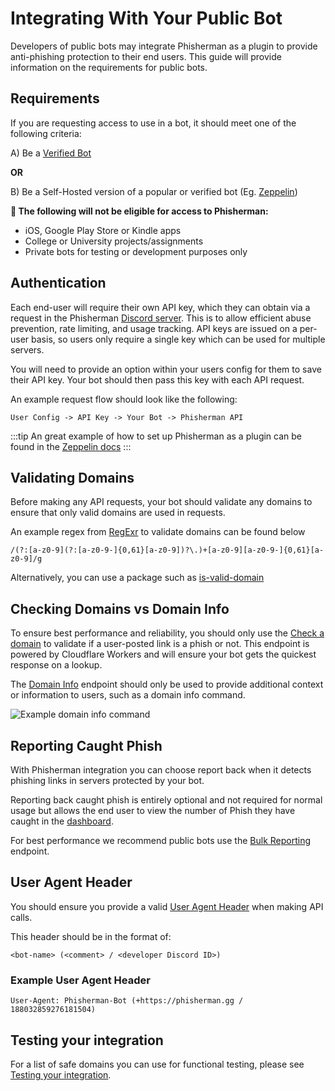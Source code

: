 # Integrating With Your Public Bot

Developers of public bots may integrate Phisherman as a plugin to provide anti-phishing protection to their end users. This guide will provide information on the requirements for public bots.

## Requirements

If you are requesting access to use in a bot, it should meet one of the following criteria:

A) Be a [Verified Bot](https://support.discord.com/hc/en-us/articles/360040720412-Bot-Verification-and-Data-Whitelisting)

**OR**

B) Be a Self-Hosted version of a popular or verified bot (Eg. [Zeppelin](https://zeppelin.gg/))

**🚫 The following will not be eligible for access to Phisherman:**

- iOS, Google Play Store or Kindle apps
- College or University projects/assignments
- Private bots for testing or development purposes only

## Authentication

Each end-user will require their own API key, which they can obtain via a request in the Phisherman [Discord server](https://discord.gg/QwrpmTgvWy). This is to allow efficient abuse prevention, rate limiting, and usage tracking. API keys are issued on a per-user basis, so users only require a single key which can be used for multiple servers.

You will need to provide an option within your users config for them to save their API key. Your bot should then pass this key with each API request.

An example request flow should look like the following:

```:no-line-numbers
User Config -> API Key -> Your Bot -> Phisherman API
```

:::tip
An great example of how to set up Phisherman as a plugin can be found in the [Zeppelin docs](https://zeppelin.gg/docs/plugins/phisherman)
:::

## Validating Domains

Before making any API requests, your bot should validate any domains to ensure that only valid domains are used in requests.

An example regex from [RegExr](https://regexr.com/3au3g) to validate domains can be found below

```js:no-v-pre
/(?:[a-z0-9](?:[a-z0-9-]{0,61}[a-z0-9])?\.)+[a-z0-9][a-z0-9-]{0,61}[a-z0-9]/g
```

Alternatively, you can use a package such as [is-valid-domain](https://www.npmjs.com/package/is-valid-domain)

## Checking Domains vs Domain Info

To ensure best performance and reliability, you should only use the [Check a domain](/api/v2/check-a-domain.md) to validate if a user-posted link is a phish or not. This endpoint is powered by Cloudflare Workers and will ensure your bot gets the quickest response on a lookup.

The [Domain Info](/api/v2/fetch-domain-info.md) endpoint should only be used to provide additional context or information to users, such as a domain info command.

![Example domain info command](/images/domain_info_embed_example.png)

## Reporting Caught Phish

With Phisherman integration you can choose report back when it detects phishing links in servers protected by your bot.

Reporting back caught phish is entirely optional and not required for normal usage but allows the end user to view the number of Phish they have caught in the [dashboard](https://phisherman.gg/home).

For best performance we recommend public bots use the [Bulk Reporting](/api/v2/catching-a-phish.html#bulk-reporting) endpoint.

## User Agent Header

You should ensure you provide a valid [User Agent Header](https://developer.mozilla.org/en-US/docs/Web/HTTP/Headers/User-Agent) when making API calls.

This header should be in the format of:

```:no-line-numbers
<bot-name> (<comment> / <developer Discord ID>)
```

### Example User Agent Header

```:no-line-numbers
User-Agent: Phisherman-Bot (+https://phisherman.gg / 188032859276181504)
```

## Testing your integration

For a list of safe domains you can use for functional testing, please see [Testing your integration](/guide/getting-started.html#testing-your-integration).

